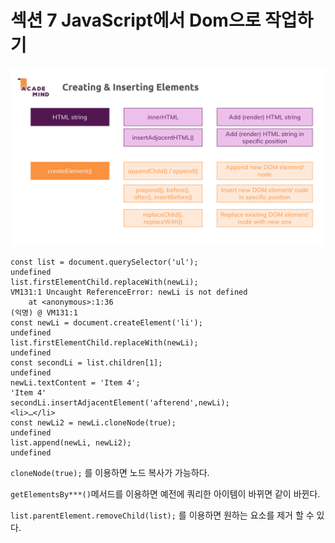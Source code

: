 # 섹션 7 JavaScript에서 Dom으로 작업하기

![img.png](img.png)

~~~
const list = document.querySelector('ul');
undefined
list.firstElementChild.replaceWith(newLi);
VM131:1 Uncaught ReferenceError: newLi is not defined
    at <anonymous>:1:36
(익명) @ VM131:1
const newLi = document.createElement('li');
undefined
list.firstElementChild.replaceWith(newLi);
undefined
const secondLi = list.children[1];
undefined
newLi.textContent = 'Item 4';
'Item 4'
secondLi.insertAdjacentElement('afterend',newLi);
<li>​…​</li>​
const newLi2 = newLi.cloneNode(true);
undefined
list.append(newLi, newLi2);
undefined
~~~

`cloneNode(true);` 를 이용하면 노드 복사가 가능하다.

`getElementsBy***()`메서드를 이용하면 예전에 쿼리한 아이템이 바뀌면 같이 바뀐다.

`list.parentElement.removeChild(list);` 를 이용하면 원하는 요소를 제거 할 수 있다.

